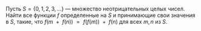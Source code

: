 Пусть  $S=\left\{ 0,1,2,3,\ldots  \right\}$ — множество неотрицательных целых чисел. Найти все функции $f$ определенные на $S$  и принимающие свои значения в $S$, такие, 
что $f\left( m\text{ }+\text{ }f\left( n \right) \right)\text{ }=\text{ }f\left( f\left( m \right) \right)\text{ }+\text{ }f\left( n \right)$ для всех $m,n$ из $S$.